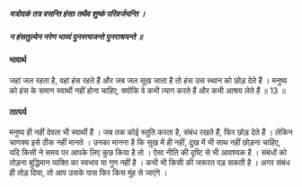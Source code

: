 ##### यत्रोदकं तत्र वसन्ति हंसाः तथैव शुष्कं परिवर्जयन्ति ।
##### न हंसतुल्येन नरेण भाव्यं पुनस्त्यजन्ते पुनराश्रयन्ते ॥

#### भावार्थ

जहां जल रहता है, वहां हंस रहते हैं और जब जल सूख जाता है तो हंस उस स्थान को छोड़ देते हैं । मनुष्य को हंस के समान स्वार्थी नहीं होना चाहिए, क्योंकि वे कभी त्याग करते हैं और कभी आश्रय लेते हैं ॥ 13 ॥

#### तात्पर्य

मनुष्य ही नहीं देवता भी स्वार्थी हैं । जब तक कोई स्तुति करता है, संबंध रखते हैं, फिर छोड़ देते हैं । लेकिन चाणक्य इसे ठीक नहीं मानते । उनका मानना है कि सुख में ही नहीं, दुख में भी साथ नहीं छोड़ना चाहिए, यदि किसी ने समय पर आपके लिए कुछ किया है तो । ऐसा नीति की दृष्टि से भी आवश्यक है । संबंधों को तोड़ना बुद्धिमान व्यक्ति का स्वभाव या गुण नहीं है । कभी भी किसी की जरूरत पड़ सकती है । अगर संबंध ही तोड़ दिया, तो आप उसके पास फिर किस मुंह से जाएंगे ।